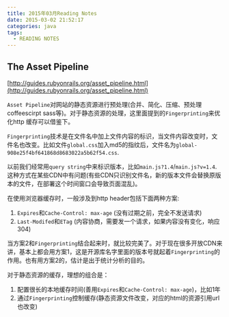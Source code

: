 ```yaml
---
title: 2015年03月Reading Notes
date: 2015-03-02 21:52:17
categories: java
tags:
  - READING NOTES
---
```



## The Asset Pipeline
[http://guides.rubyonrails.org/asset_pipeline.html](http://guides.rubyonrails.org/asset_pipeline.html)

`Asset Pipeline`对网站的静态资源进行预处理(合并、简化、压缩、预处理coffeescirpt sass等)。对于静态资源的处理，这里面提到的`Fingerprinting`来优化http 缓存可以借鉴下。

`Fingerprinting`技术是在文件名中加上文件内容的标识，当文件内容改变时，文件名也改变。比如文件`global.css`加入md5的指纹后，文件名为`global-908e25f4bf641868d8683022a5b62f54.css`.

以前我们经常用`query string`中来标识版本，比如`main.js?1.4`/`main.js?v=1.4`.这种方式在某些CDN中有问题(有些CDN只识别文件名，新的版本文件会替换原版本的文件，在部署这个时间窗口会导致页面混乱)。

在使用浏览器缓存时，一般涉及到http header包括下面两种方案:

1. `Expires`和`Cache-Control: max-age` (没有过期之前，完全不发送请求)
2. `Last-Modifed`和`ETag` (内容协商，需要发一个请求，如果内容没有变化，响应304)

当方案2和`Fingerprinting`结合起来时，就比较完美了。对于现在很多开放CDN来讲，基本上都会用方案1，这是开源库名字里面的版本号就起着`Fingerprinting`的作用。也有用方案2的，估计是出于统计分析的目的。

对于静态资源的缓存，理想的组合是：

1. 配置很长的本地缓存时间(善用`Expires`和`Cache-Control: max-age`)，比如1年
2. 通过`Fingerprinting`控制缓存(静态资源文件改变，对应的html的资源引用url也改变)
